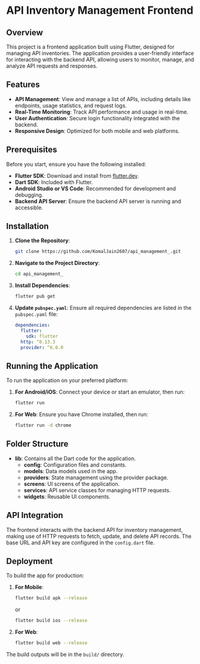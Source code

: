 # API Inventory Management Frontend

## Overview

This project is a frontend application built using Flutter, designed for managing API inventories. The application provides a user-friendly interface for interacting with the backend API, allowing users to monitor, manage, and analyze API requests and responses.

## Features

- **API Management**: View and manage a list of APIs, including details like endpoints, usage statistics, and request logs.
- **Real-Time Monitoring**: Track API performance and usage in real-time.
- **User Authentication**: Secure login functionality integrated with the backend.
- **Responsive Design**: Optimized for both mobile and web platforms.

## Prerequisites

Before you start, ensure you have the following installed:

- **Flutter SDK**: Download and install from [flutter.dev](https://flutter.dev/).
- **Dart SDK**: Included with Flutter.
- **Android Studio or VS Code**: Recommended for development and debugging.
- **Backend API Server**: Ensure the backend API server is running and accessible.

## Installation

1. **Clone the Repository**:
   ```bash
   git clone https://github.com/KomalJain2607/api_management_.git
   ```

2. **Navigate to the Project Directory**:
   ```bash
   cd api_management_
   ```

3. **Install Dependencies**:
   ```bash
   flutter pub get
   ```

5. **Update `pubspec.yaml`**:
   Ensure all required dependencies are listed in the `pubspec.yaml` file:
   ```yaml
   dependencies:
     flutter:
       sdk: flutter
     http: ^0.13.3
     provider: ^6.0.0
   ```

## Running the Application

To run the application on your preferred platform:

1. **For Android/iOS**:
   Connect your device or start an emulator, then run:
   ```bash
   flutter run
   ```

2. **For Web**:
   Ensure you have Chrome installed, then run:
   ```bash
   flutter run -d chrome
   ```

## Folder Structure

- **lib**: Contains all the Dart code for the application.
  - **config**: Configuration files and constants.
  - **models**: Data models used in the app.
  - **providers**: State management using the provider package.
  - **screens**: UI screens of the application.
  - **services**: API service classes for managing HTTP requests.
  - **widgets**: Reusable UI components.

## API Integration

The frontend interacts with the backend API for inventory management, making use of HTTP requests to fetch, update, and delete API records. The base URL and API key are configured in the `config.dart` file.

## Deployment

To build the app for production:

1. **For Mobile**:
   ```bash
   flutter build apk --release
   ```
   or
   ```bash
   flutter build ios --release
   ```

2. **For Web**:
   ```bash
   flutter build web --release
   ```

The build outputs will be in the `build/` directory.
